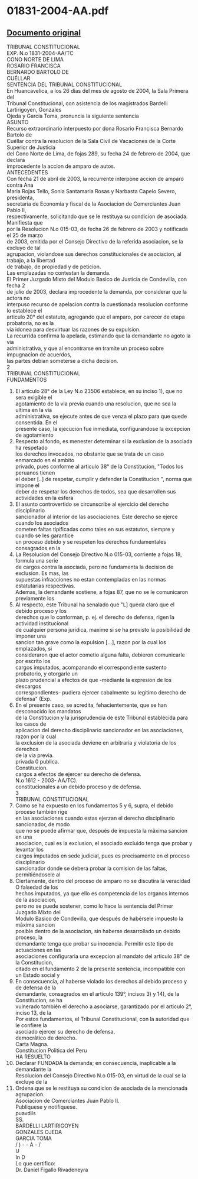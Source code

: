 
01831-2004-AA.pdf
=================
  
[Documento original](https://tc.gob.pe/jurisprudencia/2005/01831-2004-AA.pdf)  
---  
TRIBUNAL CONSTITUCIONAL  
EXP. N.o 1831-2004-AA/TC  
CONO NORTE DE LIMA  
ROSARIO FRANCISCA  
BERNARDO BARTOLO DE  
CUÉLLAR  
SENTENCIA DEL TRIBUNAL CONSTITUCIONAL  
En Huancavelica, a los 26 dias del mes de agosto de 2004, la Sala Primera del  
Tribunal Constitucional, con asistencia de los magistrados Bardelli Lartirigoyen, Gonzales  
Ojeda y Garcia Toma, pronuncia la siguiente sentencia  
ASUNTO  
Recurso extraordinario interpuesto por dona Rosario Francisca Bernardo Bartolo de  
Cuéllar contra la resolucion de la Sala Civil de Vacaciones de la Corte Superior de Justicia  
del Cono Norte de Lima, de fojas 289, su fecha 24 de febrero de 2004, que declara  
improcedente la accion de amparo de autos.  
ANTECEDENTES  
Con fecha 21 de abril de 2003, la recurrente interpone accion de amparo contra Ana  
Maria Rojas Tello, Sonia Santamaria Rosas y Narbasta Capelo Severo, presidenta,  
secretaria de Economia y fiscal de la Asociacion de Comerciantes Juan Pablo II,  
respectivamente, solicitando que se le restituya su condicion de asociada. Manifiesta que  
por la Resolucion N.o 015-03, de fecha 26 de febrero de 2003 y notificada el 25 de marzo  
de 2003, emitida por el Consejo Directivo de la referida asociacion, se la excluyo de tal  
agrupacion, violandose sus derechos constitucionales de asociacion, al trabajo, a la libertad  
de trabajo, de propiedad y de peticion.  
Las emplazadas no contestan la demanda.  
El Primer Juzgado Mixto del Modulo Basico de Justicia de Condevilla, con fecha 2  
de julio de 2003, declara improcedente la demanda, por considerar que la actora no  
interpuso recurso de apelacion contra la cuestionada resolucion conforme lo establece el  
articulo 20° del estatuto, agregando que el amparo, por carecer de etapa probatoria, no es la  
via idonea para desvirtuar las razones de su expulsion.  
La recurrida confirma la apelada, estimando que la demandante no agoto la via  
administrativa, y que al encontrarse en tramite un proceso sobre impugnacion de acuerdos,  
las partes debian someterse a dicha decision.  
2  
TRIBUNAL CONSTITUCIONAL  
FUNDAMENTOS  
1. El articulo 28° de la Ley N.o 23506 establece, en su inciso 1), que no sera exigible el  
agotamiento de la via previa cuando una resolucion, que no sea la ultima en la via  
administrativa, se ejecute antes de que venza el plazo para que quede consentida. En el  
presente caso, la ejecucion fue inmediata, configurandose la excepcion de agotamiento  
2. Respecto al fondo, es menester determinar si la exclusion de la asociada ha respetado  
los derechos invocados, no obstante que se trata de un caso enmarcado en el ambito  
privado, pues conforme al articulo 38° de la Constitucion, "Todos los peruanos tienen  
el deber [..] de respetar, cumplir y defender la Constitucion ", norma que impone el  
deber de respetar los derechos de todos, sea que desarrollen sus actividades en la esfera  
3. El asunto controvertido se circunscribe al ejercicio del derecho disciplinario  
sancionador al interior de las asociaciones. Este derecho se ejerce cuando los asociados  
cometen faltas tipificadas como tales en sus estatutos, siempre y cuando se les garantice  
un proceso debido y se respeten los derechos fundamentales consagrados en la  
4. La Resolucion del Consejo Directivo N.o 015-03, corriente a fojas 18, formula una serie  
de cargos contra la asociada, pero no fundamenta la decision de exclusion. Es mas, las  
supuestas infracciones no estan contempladas en las normas estatutarias respectivas.  
Ademas, la demandante sostiene, a fojas 87, que no se le comunicaron previamente los  
5. Al respecto, este Tribunal ha senalado que "L] queda claro que el debido proceso y los  
derechos que lo conforman, p. ej. el derecho de defensa, rigen la actividad institucional  
de cualquier persona juridica, maxime si se ha previsto la posibilidad de imponer una  
sancion tan grave como la expulsion [...], razon por la cual los emplazados, si  
consideraron que el actor cometio alguna falta, debieron comunicarle por escrito los  
cargos imputados, acompanando el correspondiente sustento probatorio, y otorgarle un  
plazo prudencial a efectos de que -mediante la expresion de los descargos  
correspondientes- pudiera ejercer cabalmente su legitimo derecho de defensa" (Exp.  
6. En el presente caso, se acredita, fehacientemente, que se han desconocido los mandatos  
de la Constitucion y la jurisprudencia de este Tribunal establecida para los casos de  
aplicacion del derecho disciplinario sancionador en las asociaciones, razon por la cual  
la exclusion de la asociada deviene en arbitraria y violatoria de los derechos  
de la via previa.  
privada 0 publica.  
Constitucion.  
cargos a efectos de ejercer su derecho de defensa.  
N.o 1612 - 2003- AA/TC).  
constitucionales a un debido proceso y de defensa.  
3  
TRIBUNAL CONSTITUCIONAL  
7. Como se ha expuesto en los fundamentos 5 y 6, supra, el debido proceso también rige  
en las asociaciones cuando estas ejerzan el derecho disciplinario sancionador, de modo  
que no se puede afirmar que, después de impuesta la mâxima sancion en una  
asociacion, cual es la exclusion, el asociado excluido tenga que probar y levantar los  
cargos imputados en sede judicial, pues es precisamente en el proceso disciplinario  
sancionador donde se debera probar la comision de las faltas, permitiéndosele al  
8. Ciertamente, dentro del proceso de amparo no se discutira la veracidad O falsedad de los  
hechos imputados, ya que ello es competencia de los organos internos de la asociacion,  
pero no se puede sostener, como lo hace la sentencia del Primer Juzgado Mixto del  
Modulo Basico de Condevilla, que después de habérsele impuesto la mâxima sancion  
posible dentro de la asociacion, sin haberse desarrollado un debido proceso, la  
demandante tenga que probar su inocencia. Permitir este tipo de actuaciones en las  
asociaciones configuraria una excepcion al mandato del articulo 38° de la Constitucion,  
citado en el fundamento 2 de la presente sentencia, incompatible con un Estado social y  
9. En consecuencia, al haberse violado los derechos al debido proceso y de defensa de la  
demandante, consagrados en el articulo 139°, incisos 3) y 14), de la Constitucion, se ha  
vulnerado también el derecho a asociarse, garantizado por el articulo 2°, inciso 13, de la  
Por estos fundamentos, el Tribunal Constitucional, con la autoridad que le confiere la  
asociado ejercer su derecho de defensa.  
democrâtico de derecho.  
Carta Magna.  
Constitucion Politica del Peru  
HA RESUELTO  
1. Declarar FUNDADA la demanda; en consecuencia, inaplicable a la demandante la  
Resolucion del Consejo Directivo N.o 015-03, en virtud de la cual se la excluye de la  
2. Ordena que se le restituya su condicion de asociada de la mencionada agrupacion.  
Asociacion de Comerciantes Juan Pablo II.  
Publiquese y notifiquese.  
puavdils  
SS.  
BARDELLI LARTIRIGOYEN  
GONZALES OJEDA  
GARCIA TOMA  
/ ) - - A -  /  
U  
In D  
Lo que certifico:  
Dr. Daniel Figallo Rivadeneyra